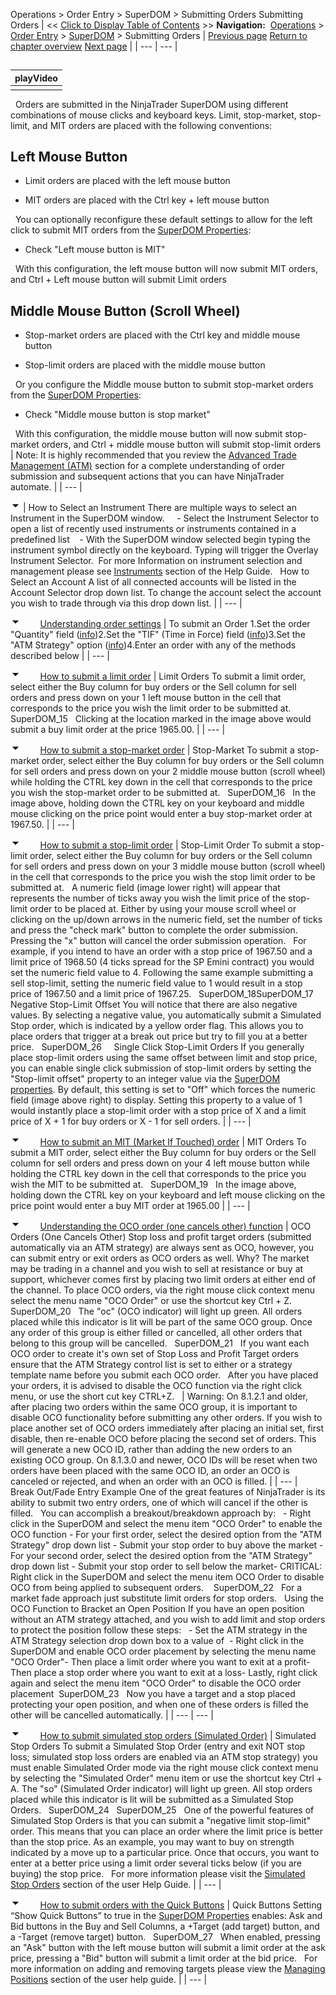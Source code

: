 ﻿
Operations > Order Entry > SuperDOM > Submitting Orders
Submitting Orders
| << [Click to Display Table of Contents](submitting_orders_superdom.md) >> **Navigation:**     [Operations](operations.md) > [Order Entry](order_entry.md) > [SuperDOM](superdom.md) > Submitting Orders | [Previous page](order_display.md) [Return to chapter overview](superdom.md) [Next page](modifying_and_cancelling_orders_superdom.md) |
| --- | --- |

## 
| playVideo |
| --- |
|  |

 
Orders are submitted in the NinjaTrader SuperDOM using different combinations of mouse clicks and keyboard keys. Limit, stop-market, stop-limit, and MIT orders are placed with the following conventions: 
 
## Left Mouse Button
- Limit orders are placed with the left mouse button 

- MIT orders are placed with the Ctrl key + left mouse button

 
You can optionally reconfigure these default settings to allow for the left click to submit MIT orders from the [SuperDOM Properties](properties_superdom.md):
 
-  Check "Left mouse button is MIT" 

 
With this configuration, the left mouse button will now submit MIT orders, and Ctrl + Left mouse button will submit Limit orders
 
## Middle Mouse Button (Scroll Wheel)
- Stop-market orders are placed with the Ctrl key and middle mouse button

- Stop-limit orders are placed with the middle mouse button

 
Or you configure the Middle mouse button to submit stop-market orders from the [SuperDOM Properties](properties_superdom.md):
 
- Check "Middle mouse button is stop market"

 
With this configuration, the middle mouse button will now submit stop-market orders, and Ctrl + middle mouse button will submit stop-limit orders
 
| Note: It is highly recommended that you review the [Advanced Trade Management (ATM)](advanced_trade_management_atm.md) section for a complete understanding of order submission and subsequent actions that you can have NinjaTrader automate. |
| --- |

![tog_minus](tog_minus.gif)
| How to Select an Instrument There are multiple ways to select an Instrument in the SuperDOM window.     - Select the Instrument Selector to open a list of recently used instruments or instruments contained in a predefined list    - With the SuperDOM window selected begin typing the instrument symbol directly on the keyboard. Typing will trigger the Overlay Instrument Selector.  For more Information on instrument selection and management please see [Instruments](instruments.md) section of the Help Guide.   How to Select an Account A list of all connected accounts will be listed in the Account Selector drop down list. To change the account select the account you wish to trade through via this drop down list. |
| --- |

![tog_minus](tog_minus.gif)        [Understanding order settings](javascript:HMToggle('toggle','UnderstandingOrderSettings','UnderstandingOrderSettings_ICON'))
| To submit an Order 1.Set the order "Quantity" field ([info](quantity_selector.md))2.Set the "TIF" (Time in Force) field ([info](tif_selector.md))3.Set the "ATM Strategy" option ([info](atm_strategy_parameters.md))4.Enter an order with any of the methods described below |
| --- |

![tog_minus](tog_minus.gif)        [How to submit a limit order](javascript:HMToggle('toggle','HowToSubmitALimitOrder','HowToSubmitALimitOrder_ICON'))
| Limit Orders To submit a limit order, select either the Buy column for buy orders or the Sell column for sell orders and press down on your 1 left mouse button in the cell that corresponds to the price you wish the limit order to be submitted at.    SuperDOM_15   Clicking at the location marked in the image above would submit a buy limit order at the price 1965.00. |
| --- |

![tog_minus](tog_minus.gif)        [How to submit a stop-market order](javascript:HMToggle('toggle','HowToSubmitAStopMarketOrder','HowToSubmitAStopMarketOrder_ICON'))
| Stop-Market To submit a stop-market order, select either the Buy column for buy orders or the Sell column for sell orders and press down on your 2 middle mouse button (scroll wheel) while holding the CTRL key down in the cell that corresponds to the price you wish the stop-market order to be submitted at.   SuperDOM_16   In the image above, holding down the CTRL key on your keyboard and middle mouse clicking on the price point would enter a buy stop-market order at 1967.50. |
| --- |

![tog_minus](tog_minus.gif)        [How to submit a stop-limit order](javascript:HMToggle('toggle','HowToSubmitAStopLimitOrder','HowToSubmitAStopLimitOrder_ICON'))
| Stop-Limit Order To submit a stop-limit order, select either the Buy column for buy orders or the Sell column for sell orders and press down on your 3 middle mouse button (scroll wheel) in the cell that corresponds to the price you wish the stop limit order to be submitted at.   A numeric field (image lower right) will appear that represents the number of ticks away you wish the limit price of the stop-limit order to be placed at. Either by using your mouse scroll wheel or clicking on the up/down arrows in the numeric field, set the number of ticks and press the "check mark" button to complete the order submission. Pressing the "x" button will cancel the order submission operation.    For example, if you intend to have an order with a stop price of 1967.50 and a limit price of 1968.50 (4 ticks spread for the SP Emini contract) you would set the numeric field value to 4. Following the same example submitting a sell stop-limit, setting the numeric field value to 1 would result in a stop price of 1967.50 and a limit price of 1967.25.   SuperDOM_18SuperDOM_17     Negative Stop-Limit Offset You will notice that there are also negative values. By selecting a negative value, you automatically submit a Simulated Stop order, which is indicated by a yellow order flag. This allows you to place orders that trigger at a break out price but try to fill you at a better price.    SuperDOM_26     Single Click Stop-Limit Orders If you generally place stop-limit orders using the same offset between limit and stop price, you can enable single click submission of stop-limit orders by setting the "Stop-limit offset" property to an integer value via the [SuperDOM properties](properties_superdom.md). By default, this setting is set to "Off" which forces the numeric field (image above right) to display. Setting this property to a value of 1 would instantly place a stop-limit order with a stop price of X and a limit price of X + 1 for buy orders or X - 1 for sell orders. |
| --- |

![tog_minus](tog_minus.gif)        [How to submit an MIT (Market If Touched) order](javascript:HMToggle('toggle','HowToSubmitAnMitmarketIfTouchedOrder','HowToSubmitAnMitmarketIfTouchedOrder_ICON'))
| MIT Orders To submit a MIT order, select either the Buy column for buy orders or the Sell column for sell orders and press down on your 4 left mouse button while holding the CTRL key down in the cell that corresponds to the price you wish the MIT to be submitted at.   SuperDOM_19   In the image above, holding down the CTRL key on your keyboard and left mouse clicking on the price point would enter a buy MIT order at 1965.00 |
| --- |

![tog_minus](tog_minus.gif)        [Understanding the OCO order (one cancels other) function](javascript:HMToggle('toggle','UnderstandingTheOcoOrderoneCancelsOtherFunction','UnderstandingTheOcoOrderoneCancelsOtherFunction_ICON'))
| OCO Orders (One Cancels Other) Stop loss and profit target orders (submitted automatically via an ATM strategy) are always sent as OCO, however, you can submit entry or exit orders as OCO orders as well. Why? The market may be trading in a channel and you wish to sell at resistance or buy at support, whichever comes first by placing two limit orders at either end of the channel. To place OCO orders, via the right mouse click context menu select the menu name "OCO Order" or use the shortcut key Ctrl + Z.   SuperDOM_20   The "oc" (OCO indicator) will light up green. All orders placed while this indicator is lit will be part of the same OCO group. Once any order of this group is either filled or cancelled, all other orders that belong to this group will be cancelled.    SuperDOM_21   If you want each OCO order to create it's own set of Stop Loss and Profit Target orders ensure that the ATM Strategy control list is set to either <Custom> or a strategy template name before you submit each OCO order.   After you have placed your orders, it is advised to disable the OCO function via the right click menu, or use the short cut key CTRL+Z.     | Warning: On 8.1.2.1 and older, after placing two orders within the same OCO group, it is important to disable OCO functionality before submitting any other orders. If you wish to place another set of OCO orders immediately after placing an initial set, first disable, then re-enable OCO before placing the second set of orders. This will generate a new OCO ID, rather than adding the new orders to an existing OCO group. On 8.1.3.0 and newer, OCO IDs will be reset when two orders have been placed with the same OCO ID, an order an OCO is canceled or rejected, and when an order with an OCO is filled. | | --- |      Break Out/Fade Entry Example One of the great features of NinjaTrader is its ability to submit two entry orders, one of which will cancel if the other is filled.   You can accomplish a breakout/breakdown approach by:   - Right click in the SuperDOM and select the menu item "OCO Order" to enable the OCO function - For your first order, select the desired option from the "ATM Strategy" drop down list - Submit your stop order to buy above the market - For your second order, select the desired option from the "ATM Strategy" drop down list - Submit your stop order to sell below the market- CRITICAL: Right click in the SuperDOM and select the menu item OCO Order to disable OCO from being applied to subsequent orders.    SuperDOM_22   For a market fade approach just substitute limit orders for stop orders.    Using the OCO Function to Bracket an Open Position If you have an open position without an ATM strategy attached, and you wish to add limit and stop orders to protect the position follow these steps:   - Set the ATM strategy in the ATM Strategy selection drop down box to a value of <None> - Right click in the SuperDOM and enable OCO order placement by selecting the menu name "OCO Order"- Then place a limit order where you want to exit at a profit- Then place a stop order where you want to exit at a loss- Lastly, right click again and select the menu item "OCO Order" to disable the OCO order placement  SuperDOM_23   Now you have a target and a stop placed protecting your open position, and when one of these orders is filled the other will be cancelled automatically. |
| --- | --- |

![tog_minus](tog_minus.gif)        [How to submit simulated stop orders (Simulated Order)](javascript:HMToggle('toggle','HowToSubmitSimulatedStopOrderssimulatedOrder','HowToSubmitSimulatedStopOrderssimulatedOrder_ICON'))
| Simulated Stop Orders To submit a Simulated Stop Order (entry and exit NOT stop loss; simulated stop loss orders are enabled via an ATM stop strategy) you must enable Simulated Order mode via the right mouse click context menu by selecting the "Simulated Order" menu item or use the shortcut key Ctrl + A. The "so" (Simulated Order indicator) will light up green. All stop orders placed while this indicator is lit will be submitted as a Simulated Stop Orders.    SuperDOM_24   SuperDOM_25   One of the powerful features of Simulated Stop Orders is that you can submit a "negative limit stop-limit" order. This means that you can place an order where the limit price is better than the stop price. As an example, you may want to buy on strength indicated by a move up to a particular price. Once that occurs, you want to enter at a better price using a limit order several ticks below (if you are buying) the stop price.    For more information please visit the [Simulated Stop Orders](simulated_stop_orders.md) section of the user Help Guide. |
| --- |

![tog_minus](tog_minus.gif)        [How to submit orders with the Quick Buttons](javascript:HMToggle('toggle','HowToSubmitOrdersWithTheQuickButtons','HowToSubmitOrdersWithTheQuickButtons_ICON'))
| Quick Buttons Setting “Show Quick Buttons” to true in the [SuperDOM Properties](properties_superdom.md) enables: Ask and Bid buttons in the Buy and Sell Columns, a +Target (add target) button, and a -Target (remove target) button.   SuperDOM_27   When enabled, pressing an "Ask" button with the left mouse button will submit a limit order at the ask price, pressing a "Bid" button will submit a limit order at the bid price.   For more information on adding and removing targets please view the [Managing Positions](managing_positions_superdom.md) section of the user help guide. |
| --- |

